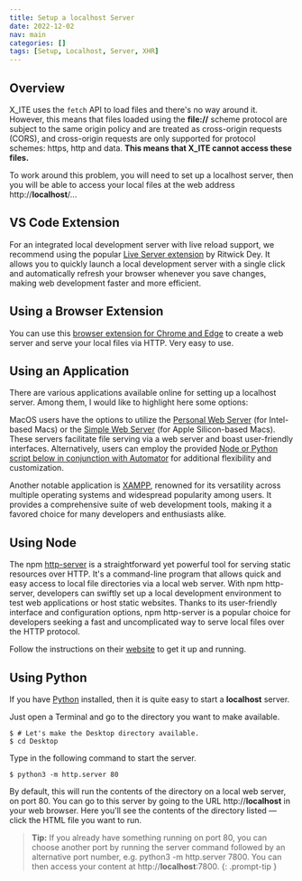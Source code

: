 ```yaml
---
title: Setup a localhost Server
date: 2022-12-02
nav: main
categories: []
tags: [Setup, Localhost, Server, XHR]
---
```

## Overview

X_ITE uses the `fetch` API to load files and there's no way around it. However, this means that files loaded using the **file://** scheme protocol are subject to the same origin policy and are treated as cross-origin requests (CORS), and cross-origin requests are only supported for protocol schemes: https, http and data. **This means that X_ITE cannot access these files.**

To work around this problem, you will need to set up a localhost server, then you will be able to access your local files at the web address http://**localhost**/...

## VS Code Extension

For an integrated local development server with live reload support, we recommend using the popular [Live Server extension](https://marketplace.visualstudio.com/items?itemName=ritwickdey.LiveServer) by Ritwick Dey. It allows you to quickly launch a local development server with a single click and automatically refresh your browser whenever you save changes, making web development faster and more efficient.

## Using a Browser Extension

You can use this [browser extension for Chrome and Edge](https://chrome.google.com/webstore/detail/web-server-for-chrome/ofhbbkphhbklhfoeikjpcbhemlocgigb/) to create a web server and serve your local files via HTTP. Very easy to use.

## Using an Application

There are various applications available online for setting up a localhost server. Among them, I would like to highlight here some options:

MacOS users have the options to utilize the [Personal Web Server](https://apps.apple.com/de/app/personal-web-server/id1486323797) (for Intel-based Macs) or the [Simple Web Server](https://apps.apple.com/us/app/simple-web-server/id1625925255) (for Apple Silicon-based Macs). These servers facilitate file serving via a web server and boast user-friendly interfaces. Alternatively, users can employ the provided [Node or Python script below in conjunction with Automator](https://www.macstadium.com/blog/automating-login-and-startup-events-in-macos) for additional flexibility and customization.

Another notable application is [XAMPP](https://www.apachefriends.org/index.html), renowned for its versatility across multiple operating systems and widespread popularity among users. It provides a comprehensive suite of web development tools, making it a favored choice for many developers and enthusiasts alike.

## Using Node

The npm [http-server](https://www.npmjs.com/package/http-server) is a straightforward yet powerful tool for serving static resources over HTTP. It's a command-line program that allows quick and easy access to local file directories via a local web server. With npm http-server, developers can swiftly set up a local development environment to test web applications or host static websites. Thanks to its user-friendly interface and configuration options, npm http-server is a popular choice for developers seeking a fast and uncomplicated way to serve local files over the HTTP protocol.

Follow the instructions on their [website](https://www.npmjs.com/package/http-server) to get it up and running.

## Using Python

If you have [Python](https://www.python.org) installed, then it is quite easy to start a **localhost** server.

Just open a Terminal and go to the directory you want to make available.

```console
$ # Let's make the Desktop directory available.
$ cd Desktop
```

Type in the following command to start the server.

```console
$ python3 -m http.server 80
```

By default, this will run the contents of the directory on a local web server, on port 80. You can go to this server by going to the URL http://**localhost** in your web browser. Here you'll see the contents of the directory listed — click the HTML file you want to run.

>**Tip:** If you already have something running on port 80, you can choose another port by running the server command followed by an alternative port number, e.g. python3 -m http.server 7800. You can then access your content at http://**localhost**:7800.
{: .prompt-tip }

